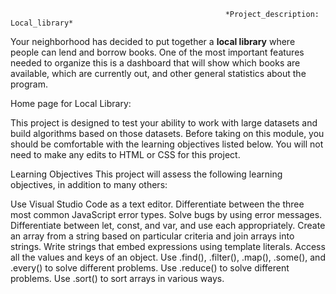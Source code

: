                                                     *Project_description: Local_library*                                                         
                                                                                                                  
Your neighborhood has decided to put together a **local library** where people can lend and borrow books. One of the most important features needed to organize this is a dashboard that will show which books are available, which are currently out, and other general statistics about the program.

Home page for Local Library:

This project is designed to test your ability to work with large datasets and build algorithms based on those datasets. Before taking on this module, you should be comfortable with the learning objectives listed below. You will not need to make any edits to HTML or CSS for this project.

Learning Objectives This project will assess the following learning objectives, in addition to many others:

Use Visual Studio Code as a text editor. Differentiate between the three most common JavaScript error types. Solve bugs by using error messages. Differentiate between let, const, and var, and use each appropriately. Create an array from a string based on particular criteria and join arrays into strings. Write strings that embed expressions using template literals. Access all the values and keys of an object. Use .find(), .filter(), .map(), .some(), and .every() to solve different problems. Use .reduce() to solve different problems. Use .sort() to sort arrays in various ways.

